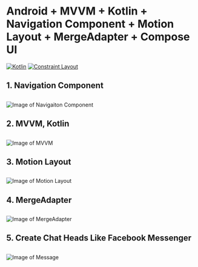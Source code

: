 # Android + MVVM + Kotlin + Navigation Component + Motion Layout + MergeAdapter + Compose UI 
[![Kotlin](https://img.shields.io/badge/kotlin-1.3.72-brightgreen)](http://kotlinlang.org)
[![Constraint Layout](https://img.shields.io/badge/constraintlayout-2.0.0--beta6-green)](https://developer.android.com/training/constraint-layout)
## 1. Navigation Component <h2>
![Image of Navigaiton Component](https://miro.medium.com/max/1280/1*ESf1y0VYcHE5ldkCDD8HKA.png)
## 2. MVVM, Kotlin <h2>
![Image of MVVM](https://images.viblo.asia/full/de76dd09-1661-42b4-b1ec-bf2bdf106ba3.png)
## 3. Motion Layout <h2>
![Image of Motion Layout](https://s3.ap-south-1.amazonaws.com/mindorks-server-uploads/motion-layout-banner.png)
## 4. MergeAdapter <h2>
![Image of MergeAdapter](https://miro.medium.com/max/4320/1*IL4-wUSph895Rjeg5qb1mg.png)
## 5. Create Chat Heads Like Facebook Messenger <h2>
![Image of Message](https://www.androidhive.info/wp-content/uploads/2016/11/android-facebook-like-floating-chat-head.png)
